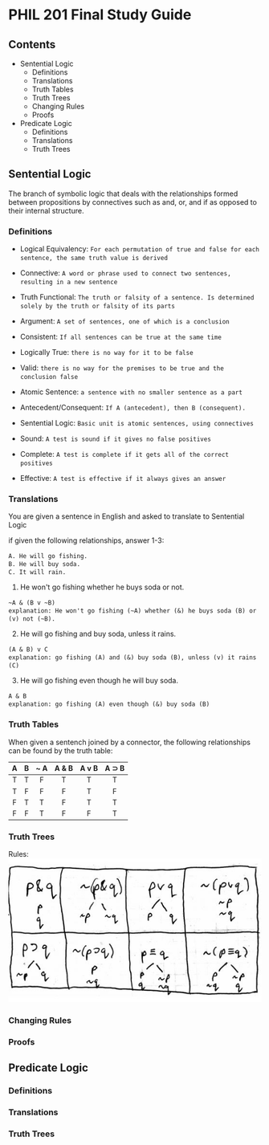 # PHIL 201 Final Study Guide

## Contents
* Sentential Logic
    * Definitions
    * Translations
    * Truth Tables
    * Truth Trees
    * Changing Rules
    * Proofs
* Predicate Logic
    * Definitions
    * Translations
    * Truth Trees

## Sentential Logic
The branch of symbolic logic that deals with the relationships formed between propositions by connectives such as and, or, and if as opposed to their internal structure.

### Definitions
* Logical Equivalency: 
`For each permutation of true and false for each sentence, the same truth value is derived`

* Connective:
`A word or phrase used to connect two sentences, resulting in a new sentence`

* Truth Functional:
`The truth or falsity of a sentence. Is determined solely by the truth or falsity of its parts`

* Argument:
`A set of sentences, one of which is a conclusion`

* Consistent:
`If all sentences can be true at the same time`

* Logically True:
`there is no way for it to be false`

* Valid:
`there is no way for the premises to be true and the conclusion false`

* Atomic Sentence:
`a sentence with no smaller sentence as a part`

* Antecedent/Consequent:
`If A (antecedent), then B (consequent).`

* Sentential Logic:
`Basic unit is atomic sentences, using connectives`

* Sound:
`A test is sound if it gives no false positives`

* Complete:
`A test is complete if it gets all of the correct positives`

* Effective:
`A test is effective if it always gives an answer`



### Translations
You are given a sentence in English and asked to translate to Sentential Logic

if given the following relationships, answer 1-3:
```
A. He will go fishing.
B. He will buy soda.
C. It will rain. 
```

1. He won't go fishing whether he buys soda or not.
```
~A & (B v ~B)
explanation: He won't go fishing (~A) whether (&) he buys soda (B) or (v) not (~B).
```
2. He will go fishing and buy soda, unless it rains.
```
(A & B) v C
explanation: go fishing (A) and (&) buy soda (B), unless (v) it rains (C)
```
3. He will go fishing even though he will buy soda.
```
A & B
explanation: go fishing (A) even though (&) buy soda (B)
```

### Truth Tables
When given a sentench joined by a connector, the following relationships can be found by the truth table:

| A  | B  | ~ A |A & B|A v B|A ⊃ B|
|:--:|:--:|:--: |:--: |:--: |:--: |
| T  | T  | F   | T   | T   | T   |
| T  | F  | F   | F   | T   | F   |
| F  | T  | T   | F   | T   | T   |
| F  | F  | T   | F   | F   | T   |


### Truth Trees
Rules:
![alt text](truth-rules.JPG "Logo Title Text 1")

### Changing Rules

### Proofs

## Predicate Logic

### Definitions

### Translations

### Truth Trees
